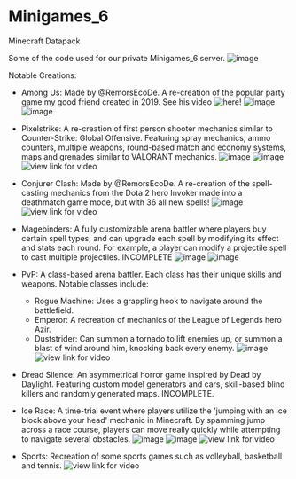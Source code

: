# Minigames_6
Minecraft Datapack

Some of the code used for our private Minigames_6 server.
![image](https://user-images.githubusercontent.com/64080254/216371372-1d9312d3-5455-43fe-ab0b-6b019cdb160f.png)

Notable Creations:
- Among Us: Made by @RemorsEcoDe. A re-creation of the popular party game my good friend created in 2019. See his video ![here](https://www.youtube.com/watch?v=eWXeCysUXpM)!
![image](https://user-images.githubusercontent.com/64080254/216372118-0622dfeb-1020-45db-9ba3-4c086f0e4808.png)
![image](https://user-images.githubusercontent.com/64080254/216372180-a57b1f94-cd47-4e52-a9c6-749ee317841c.png)

- Pixelstrike: A re-creation of first person shooter mechanics similar to Counter-Strike: Global Offensive. Featuring spray mechanics, ammo counters, multiple weapons, round-based match and economy systems, maps and grenades similar to VALORANT mechanics.
![image](https://user-images.githubusercontent.com/64080254/216370351-b9e8df64-6900-40d6-932b-d816b52738e8.png)
![image](https://user-images.githubusercontent.com/64080254/216370514-c2a4bc1e-66d2-433b-87d8-eeb42fa5be25.png)
![view link for video](https://gfycat.com/educatedwellmadedikkops)

- Conjurer Clash: Made by @RemorsEcoDe. A re-creation of the spell-casting mechanics from the Dota 2 hero Invoker made into a deathmatch game mode, but with 36 all new spells!
![image](https://user-images.githubusercontent.com/64080254/216373072-55c646d7-b521-47a1-90a7-584c9f2f1580.png)
![view link for video](https://gfycat.com/academicelegantantarcticfurseal)

- Magebinders: A fully customizable arena battler where players buy certain spell types, and can upgrade each spell by modifying its effect and stats each round. For example, a player can modify a projectile spell to cast multiple projectiles. INCOMPLETE
![image](https://user-images.githubusercontent.com/64080254/216373305-26da6bdb-b8dc-4ea4-8361-d1ca0b64c3ba.png)
![image](https://user-images.githubusercontent.com/64080254/216373360-8130f472-fbc8-48fb-8e35-bb0c85c0f049.png)

- PvP: A class-based arena battler. Each class has their unique skills and weapons. Notable classes include:
  - Rogue Machine: Uses a grappling hook to navigate around the battlefield.
  - Emperor: A recreation of mechanics of the League of Legends hero Azir.
  - Duststrider: Can summon a tornado to lift enemies up, or summon a blast of wind around him, knocking back every enemy.
![image](https://user-images.githubusercontent.com/64080254/216368514-71d0058a-532d-4d1c-b135-08e0722ab309.png)
![view link for video](https://www.reddit.com/r/MinecraftCommands/comments/fz6b88/a_pvp_class_selection_and_skill_system_me_and_my/)
- Dread Silence: An asymmetrical horror game inspired by Dead by Daylight. Featuring custom model generators and cars, skill-based blind killers and randomly generated maps. INCOMPLETE.
- Ice Race: A time-trial event where players utilize the 'jumping with an ice block above your head' mechanic in Minecraft. By spamming jump across a race course, players can move really quickly while attempting to navigate several obstacles.
![image](https://user-images.githubusercontent.com/64080254/216370875-686fac1a-58fa-49bf-8c80-859f693da186.png)
![image](https://user-images.githubusercontent.com/64080254/216370813-4b404be2-225a-42ce-a03f-0897d16ad843.png)
![view link for video](https://www.reddit.com/r/Minecraft/comments/fzt99o/a_different_kind_of_racing_on_the_ice_jump_racing/)
- Sports: Recreation of some sports games such as volleyball, basketball and tennis.
![view link for video](https://gfycat.com/grimdeterminedchimneyswift)
